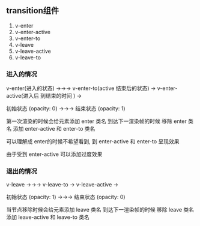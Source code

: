 ## transition组件
1. v-enter
2. v-enter-active
3. v-enter-to
4. v-leave
5. v-leave-active
6. v-leave-to


### 进入的情况

v-enter(进入的状态)  →→→   v-enter-to(active 结束后的状态)
→    v-enter-active(进入后 到结束的时间 )    →

初始状态 (opacity: 0)    →→→  结束状态 (opacity: 1)

第一次渲染的时候会给元素添加 enter 类名
到达下一渲染帧的时候 移除 enter 类名
添加 enter-active 和 enter-to 类名

可以理解成 enter的时候不希望看到, 到 enter-active 和 enter-to 呈现效果

由于受到 enter-active  可以添加过度效果

### 退出的情况

v-leave →→→   v-leave-to
→    v-leave-active    →

初始状态 (opacity: 1)    →→→  结束状态 (opacity: 0)

当节点移除时候会给元素添加 leave 类名 
到达下一渲染帧的时候 移除 leave 类名
添加 leave-active 和 leave-to 类名